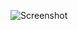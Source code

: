![Screenshot](https://raw.githubusercontent.com/Cryakl/Ultimate-RAT-Collection/refs/heads/main/GDoor/Glacier%20XX4/Screenshot.png)
